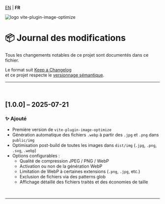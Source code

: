 [EN](../CHANGELOG.md) | **FR**

<div>
  <img src="https://browserux.com/img/logos/logo-browserux-image-optimize-300.png" alt="logo vite-plugin-image-optimize"/>
</div>

# 📦 Journal des modifications

Tous les changements notables de ce projet sont documentés dans ce fichier.

Le format suit [Keep a Changelog](https://keepachangelog.com/fr/1.0.0/)  
et ce projet respecte le [versionnage sémantique](https://semver.org/lang/fr/).

---

<br>

## [1.0.0] – 2025-07-21

### ✨ Ajouté

- Première version de `vite-plugin-image-optimize`
- Génération automatique des fichiers `.webp` à partir des `.jpg` et `.png` dans `public/img`
- Optimisation post-build de toutes les images dans `dist/img` (`.jpg`, `.png`, `.svg`, `.webp`)
- Options configurables :
  - Qualité de compression JPEG / PNG / WebP
  - Activation ou non de la génération WebP
  - Limitation de WebP à certaines extensions (`.png`, `.jpg`, etc.)
  - Exclusion de fichiers via des patterns glob
  - Affichage détaillé des fichiers traités et des économies de taille

<br>

---